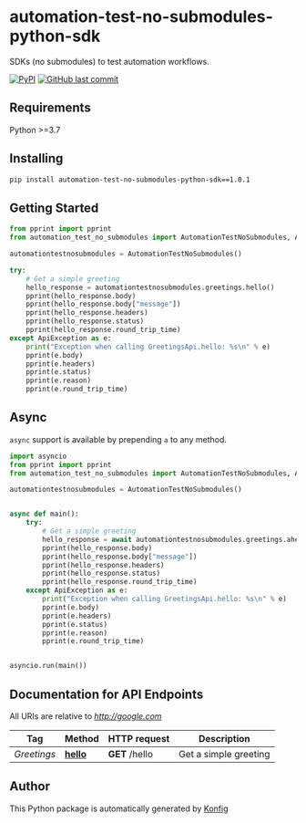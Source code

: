 # automation-test-no-submodules-python-sdk

SDKs (no submodules) to test automation workflows.


[![PyPI](https://img.shields.io/badge/PyPI-v1.0.1-blue)](https://pypi.org/project/automation-test-no-submodules-python-sdk/1.0.1)
[![GitHub last commit](https://img.shields.io/github/last-commit/eddiechayes/automation-test/tree/main/python.svg)](https://github.com/eddiechayes/automation-test/tree/main/python/commits)

## Requirements

Python >=3.7

## Installing

```sh
pip install automation-test-no-submodules-python-sdk==1.0.1
```

## Getting Started

```python
from pprint import pprint
from automation_test_no_submodules import AutomationTestNoSubmodules, ApiException

automationtestnosubmodules = AutomationTestNoSubmodules()

try:
    # Get a simple greeting
    hello_response = automationtestnosubmodules.greetings.hello()
    pprint(hello_response.body)
    pprint(hello_response.body["message"])
    pprint(hello_response.headers)
    pprint(hello_response.status)
    pprint(hello_response.round_trip_time)
except ApiException as e:
    print("Exception when calling GreetingsApi.hello: %s\n" % e)
    pprint(e.body)
    pprint(e.headers)
    pprint(e.status)
    pprint(e.reason)
    pprint(e.round_trip_time)
```

## Async

`async` support is available by prepending `a` to any method.

```python
import asyncio
from pprint import pprint
from automation_test_no_submodules import AutomationTestNoSubmodules, ApiException

automationtestnosubmodules = AutomationTestNoSubmodules()


async def main():
    try:
        # Get a simple greeting
        hello_response = await automationtestnosubmodules.greetings.ahello()
        pprint(hello_response.body)
        pprint(hello_response.body["message"])
        pprint(hello_response.headers)
        pprint(hello_response.status)
        pprint(hello_response.round_trip_time)
    except ApiException as e:
        print("Exception when calling GreetingsApi.hello: %s\n" % e)
        pprint(e.body)
        pprint(e.headers)
        pprint(e.status)
        pprint(e.reason)
        pprint(e.round_trip_time)


asyncio.run(main())
```


## Documentation for API Endpoints

All URIs are relative to *http://google.com*

Tag | Method | HTTP request | Description
------------ | ------------- | ------------- | -------------
*Greetings* | [**hello**](docs/apis/tags/GreetingsApi.md#hello) | **GET** /hello | Get a simple greeting


## Author
This Python package is automatically generated by [Konfig](https://konfigthis.com)
